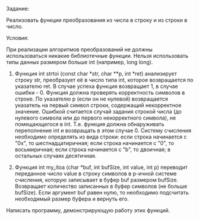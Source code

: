 Задание:

Реализовать функции преобразования из числа в строку и из строки в число.

Условия:

При реализации алгоритмов преобразований не должны использоваться никакие библиотечные функции. Нельзя использовать типы данных размером больше int (например, long long).

1) Функция 
int strtoi (const char *str, char **p, int *ret)
анализирует строку str, преобразует её в число типа int, которое возвращается по указателю ret. В случае успеха функция возвращает 1, в случае ошибки - 0. Функция должна проверять корректность символов в строке. По указателю p (если он не нулевой) возвращается указатель на первый символ строки, содержащий некорректное значение.
Ошибкой считается случай задания строкой числа (до нулевого символа или до первого некорректного символа), не помещающегося в int. Т.е. функция должна обнаруживать переполнение int и возвращать в этом случае 0.
Систему счисления необходимо определять из вида строки:
если строка начинается с "0x", то шестнадцатиричная;
если строка начинается с "0", то восьмиричная;
если строка начинается с "b", то двоичная;
в остальных случаях десятичная.

2) Функция
int my_itoa (char *buf, int bufSize, int value, int p)
переводит переданное число value в строку символов в p-ичной системе счисления, которую записывает в буфер buf размером bufSize. Возвращает количество записанных в буфер символов (не больше bufSize). Если аргумент buf равен нулю, то необходимо подсчитать необходимый размер буфера и вернуть его.

Написать программу, демонстрирующую работу этих функций.